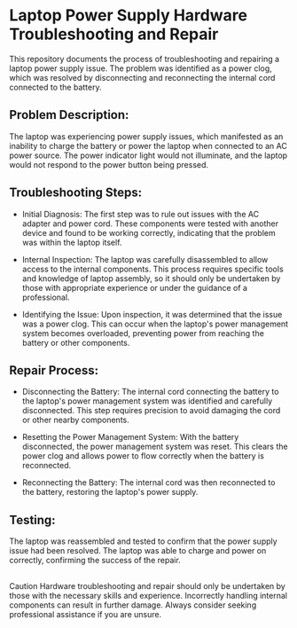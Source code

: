 # Laptop Power Supply Hardware Troubleshooting and Repair
This repository documents the process of troubleshooting and repairing a laptop power supply issue. The problem was identified as a power clog, which was resolved by disconnecting and reconnecting the internal cord connected to the battery.

<h2> Problem Description: </h2>
The laptop was experiencing power supply issues, which manifested as an inability to charge the battery or power the laptop when connected to an AC power source. The power indicator light would not illuminate, and the laptop would not respond to the power button being pressed.

<h2> Troubleshooting Steps: </h2> 

- Initial Diagnosis: The first step was to rule out issues with the AC adapter and power cord. These components were tested with another device and found to be working correctly, indicating that the problem was within the laptop itself.

- Internal Inspection: The laptop was carefully disassembled to allow access to the internal components. This process requires specific tools and knowledge of laptop assembly, so it should only be undertaken by those with appropriate experience or under the guidance of a professional.

- Identifying the Issue: Upon inspection, it was determined that the issue was a power clog. This can occur when the laptop's power management system becomes overloaded, preventing power from reaching the battery or other components.

<h2> Repair Process: </h2> 

- Disconnecting the Battery: The internal cord connecting the battery to the laptop's power management system was identified and carefully disconnected. This step requires precision to avoid damaging the cord or other nearby components.

- Resetting the Power Management System: With the battery disconnected, the power management system was reset. This clears the power clog and allows power to flow correctly when the battery is reconnected.

- Reconnecting the Battery: The internal cord was then reconnected to the battery, restoring the laptop's power supply.

<h2> Testing: </h2> 

The laptop was reassembled and tested to confirm that the power supply issue had been resolved. The laptop was able to charge and power on correctly, confirming the success of the repair.

<h2>  </h2> Caution
Hardware troubleshooting and repair should only be undertaken by those with the necessary skills and experience. Incorrectly handling internal components can result in further damage. Always consider seeking professional assistance if you are unsure.
